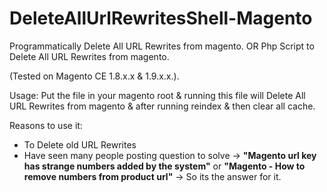 # DeleteAllUrlRewritesShell-Magento
Programmatically Delete All URL Rewrites from magento. OR Php Script to Delete All URL Rewrites from magento.

(Tested on Magento CE 1.8.x.x & 1.9.x.x.).

Usage: Put the file in your magento root & running this file will Delete All URL Rewrites from magento & after running reindex & then clear all cache.

Reasons to use it:
- To Delete old URL Rewrites
- Have seen many people posting question to solve -> **"Magento url key has strange numbers added by the system"** or **"Magento - How to remove numbers from product url"** -> So its the answer for it.
